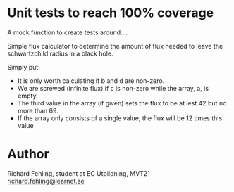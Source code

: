 # Unit tests to reach 100% coverage
A mock function to create tests around....

 Simple flux calculator to determine the amount of flux needed to leave
 the schwartzchild radius in a black hole.
  
 Simply put: 
 - It is only worth calculating if b and d are non-zero.
 - We are screwed (infinite flux) if c is non-zero while the array, a, is empty.
 - The third value in the array (if given) sets the flux to be at lest 42 but no more than 69.
 - If the array only consists of a single value, the flux will be 12 times this value

# Author
Richard Fehling, student at EC Utbildning, MVT21<br/>
richard.fehling@learnet.se